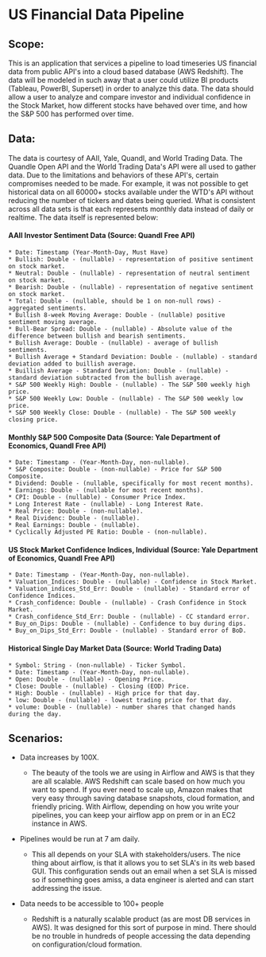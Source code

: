 # **US Financial Data Pipeline**

## Scope:
This is an application that services a pipeline to load timeseries US financial data from public API's into a cloud based database (AWS Redshift). The data will be modeled in such away that a user could utilize BI products (Tableau, PowerBI, Superset) in order to analyze this data. The data should allow a user to analyze and compare investor and individual confidence in the Stock Market, how different stocks have behaved over time, and how the S&P 500 has performed over time. 


## Data:
The data is courtesy of AAII, Yale, Quandl, and World Trading Data. The Quandle Open API and the World Trading Data's API were all used to gather data. Due to the limitations and behaviors of these API's, certain compromises needed to be made. For example, it was not possible to get historical data on all 60000+ stocks available under the WTD's API without reducing the number of tickers and dates being queried. What is consistent across all data sets is that each represents monthly data instead of daily or realtime. The data itself is represented below:

#### AAII Investor Sentiment Data (Source: Quandl Free API)
    * Date: Timestamp (Year-Month-Day, Must Have) 
    * Bullish: Double - (nullable) - representation of positive sentiment on stock market.
    * Neutral: Double - (nullable) - representation of neutral sentiment on stock market.
    * Bearish: Double - (nullable) - representation of negative sentiment on stock market.
    * Total: Double - (nullable, should be 1 on non-null rows) - aggregated sentiments.
    * Bullish 8-week Moving Average: Double - (nullable) positive sentiment moving average.
    * Bull-Bear Spread: Double - (nullable) - Absolute value of the difference between bullish and bearish sentiments.
    * Bullish Average: Double - (nullable) - average of bullish sentiments.
    * Bullish Average + Standard Deviation: Double - (nullable) - standard deviation added to buillish average. 
    * Buillish Average - Standard Deviation: Double - (nullable) - standard deviation subtracted from the bullish average. 
    * S&P 500 Weekly High: Double - (nullable) - The S&P 500 weekly high price. 
    * S&P 500 Weekly Low: Double - (nullable) - The S&P 500 weekly low price. 
    * S&P 500 Weekly Close: Double - (nullable) - The S&P 500 weekly closing price. 
    
#### Monthly S&P 500 Composite Data (Source: Yale Department of Economics, Quandl Free API)
    * Date: Timestamp - (Year-Month-Day, non-nullable).
    * S&P Composite: Double - (non-nullable) - Price for S&P 500 Composite.
    * Dividend: Double - (nullable, specifically for most recent months).
    * Earnings: Double - (nullable for most recent months).
    * CPI: Double - (nullable) - Consumer Price Index.
    * Long Interest Rate - (nullable) - Long Interest Rate.
    * Real Price: Double - (non-nullable).
    * Real Dividenc: Double - (nullable).
    * Real Earnings: Double - (nullable).
    * Cyclically Adjusted PE Ratio: Double - (non-nullable).
    
#### US Stock Market Confidence Indices, Individual (Source: Yale Department of Economics, Quandl Free API)
    * Date: Timestamp - (Year-Month-Day, non-nullable).
    * Valuation_Indices: Double - (nullable) - Confidence in Stock Market. 
    * Valuation_indices_Std_Err: Double - (nullable) - Standard error of Confidence Indices.
    * Crash_confidence: Double - (nullable) - Crash Confidence in Stock Market.
    * Crash_confidence_Std_Err: Double - (nullable) - CC standard error.
    * Buy_on_Dips: Double - (nullable) - Confidence to buy during dips.
    * Buy_on_Dips_Std_Err: Double - (nullable) - Standard error of BoD. 
    
#### Historical Single Day Market Data (Source: World Trading Data)
    * Symbol: String - (non-nullable) - Ticker Symbol.
    * Date: Timestamp - (Year-Month-Day, non-nullable).
    * Open: Double - (nullable) - Opening Price.
    * Close: Double - (nullable) - Closing (EOD) Price.
    * High: Double - (nullable) - High price for that day. 
    * low: Double - (nullable) - lowest trading price for that day.
    * volume: Double - (nullable) - number shares that changed hands during the day. 
    
## Scenarios:
- Data increases by 100X.
    - The beauty of the tools we are using in Airflow and AWS is that they are all scalable. AWS Redshift can scale based on how much you want to spend. If you ever need to scale up, Amazon makes that very easy through saving database snapshots, cloud formation, and friendly pricing. With Airflow, depending on how you write your pipelines, you can keep your airflow app on prem or in an EC2 instance in AWS. 
    
- Pipelines would be run at 7 am daily. 
    - This all depends on your SLA with stakeholders/users. The nice thing about airflow, is that it allows you to set SLA's in its web based GUI. This configuration sends out an email when a set SLA is missed so if something goes amiss, a data engineer is alerted and can start addressing the issue. 
    
- Data needs to be accessible to 100+ people
    - Redshift is a naturally scalable product (as are most DB services in AWS). It was designed for this sort of purpose in mind. There should be no trouble in hundreds of people accessing the data depending on configuration/cloud formation. 